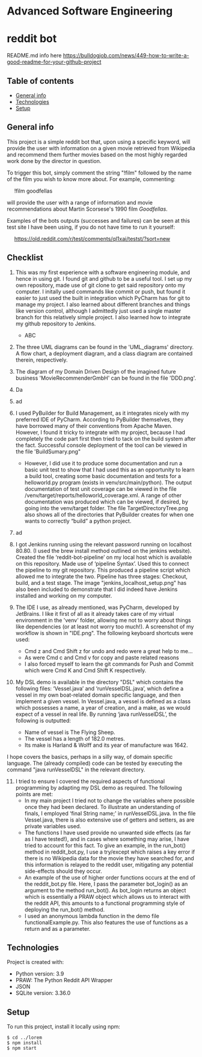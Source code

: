 # Advanced Software Engineering
#  reddit bot
README.md info here
https://bulldogjob.com/news/449-how-to-write-a-good-readme-for-your-github-project

## Table of contents
* [General info](#general-info)
* [Technologies](#technologies)
* [Setup](#setup)

## General info
This project is a simple reddit bot that, upon using a specific keyword, will provide the user with information on a given movie retrieved from Wikipedia and recommend them further movies based on the most highly regarded work done by the director in question.

To trigger this bot, simply comment the string "!film" followed by the name of the film you wish to know more about. For example, commenting:
   
&nbsp;&nbsp;&nbsp;&nbsp; !film goodfellas

will provide the user with a range of information and movie recommendations about Martin Scorsese's 1990 film _Goodfellas_.

Examples of the bots outputs (successes and failures) can be seen at this test site I have been using, if you do not have time to run it yourself:


&nbsp;&nbsp;&nbsp;&nbsp; https://old.reddit.com/r/test/comments/ql1xai/testst/?sort=new 

## Checklist

1. This was my first experience with a software engineering module, and hence in using git. I found git and github to be a useful tool. I set up my own repository, made use of git clone to get said repository onto my computer. I initally used commands like commit or push, but found it easier to just used the built in integration which PyCharm has for git to manage my project. I also learned about different branches and things like version control, although I admittedly just used a single master branch for this relatively simple project. I also learned how to integrate my github repository to Jenkins.
    * ABC
2. The three UML diagrams can be found in the 'UML_diagrams' directory. A flow chart, a deployment diagram, and a class diagram are contained therein, respectively.
3. The diagram of my Domain Driven Design of the imagined future business 'MovieRecommenderGmbH' can be found in the file 'DDD.png'.
4. Da
5. ad
6. I used PyBuilder for Build Management, as it integrates nicely with my preferred IDE of PyCharm. According to PyBuilder themselves, they have borrowed many of their conventions from Apache Maven. However, I found it tricky to integrate with my project, because I had completely the code part first then tried to tack on the build system after the fact. Successful console deployment of the tool can be viewed in the file 'BuildSumary.png"
   * However, I did use it to produce some documentation and run a basic unit test to show that I had used this as an opportunity to learn a build tool, creating some basic documentation and tests for a helloworld.py program (exists in venv/src/main/python). The output documentation of test unit coverage can be viewed in the file /venv/target/reports/helloworld_coverage.xml. A range of other documentation was produced which can be viewed, if desired, by going into the venv/target folder. The file TargetDirectoryTree.png also shows all of the directories that PyBuilder creates for when one wants to correctly “build” a python project.
   
7. ad
8. I got Jenkins running using the relevant password running on localhost 80.80. (I used the brew install method outlined on the jenkins website). 
Created the file ‘reddit-bot-pipeline’ on my local host which is available on this repository. Made use of ‘pipeline Syntax’. Used this to connect the pipeline to my git repository. This produced a pipeline script which allowed me to integrate the two. Pipeline has three stages: Checkout, build, and a test stage. The image "jenkins_localhost_setup.png" has also been included to demonstrate that I did indeed have Jenkins installed and working on my computer.

9. The IDE I use, as already mentioned, was PyCharm, developed by JetBrains. I like it first of all as it already takes care of my virtual environment in the 'venv' folder, allowing me not to worry about things like dependencies (or at least not worry too much!). A screenshot of my workflow is shown in "IDE.png". The following keyboard shortcuts were used:
    * Cmd z and Cmd Shift z for undo and redo were a great help to me...
    * As were Cmd c and Cmd v for copy and paste related reasons
    * I also forced myself to learn the git commands for Push and Commit which were Cmd K and Cmd Shift K respectively.
10. My DSL demo is available in the directory "DSL" which contains the following files: ‘Vessel.java’ and ‘runVesselDSL.java’, which define a vessel in my own boat-related domain specific language, and then implement a given vessel. In Vessel.java, a vessel is defined as a class which possesses a name, a year of creation, and a make, as we would expect of a vessel in real life. By running ‘java runVesselDSL’, the following is outputted:
    * Name of vessel is The Flying Sheep.
    * The vessel has a length of 182.0 metres.
    * Its make is Harland & Wolff and its year of manufacture was 1642.

I hope covers the basics, perhaps in a silly way, of domain specific language. The (already compiled) code can be tested by executing the command "java runVesselDSL" in the relevant directory.

11. I tried to ensure I covered the required aspects of functional programming by adapting my DSL demo as required. The following points are met:
    * In my main project I tried not to change the variables where possible once they had been declared. To illustrate an understanding of finals, I employed ‘final String name;' in runVesselDSL.java. In the file Vessel.java, there is also extensive use of getters and setters, as are private variables used.
    * The functions I have used provide no unwanted side effects (as far as I have tested!), and in cases where something may arise, I have tried to account for this fact. To give an example, in the run_bot() method in reddit_bot.py, I use a try/except which raises a key error if there is no Wikipedia data for the movie they have searched for, and this information is relayed to the reddit user, mitigating any potential side-effects should they occur.
    * An example of the use of higher order functions occurs at the end of the reddit_bot.py file. Here, I pass the parameter bot_login() as an argument to the method run_bot(). As bot_login returns an object which is essentially a PRAW object which allows us to interact with the reddit API, this amounts to a functional programming style of deploying the run_bot() method.
    * I used an anonymous lambda function in the demo file functionalExample.py. This also features the use of functions as a return and as a parameter.


## Technologies
Project is created with:
* Python version: 3.9
* PRAW: The Python Reddit API Wrapper
* JSON
* SQLite version: 3.36.0
	
## Setup
To run this project, install it locally using npm:

```
$ cd ../lorem
$ npm install
$ npm start
```

